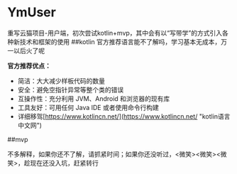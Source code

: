 # YmUser
重写云猫项目-用户端，初次尝试kotlin+mvp，其中会有以“写带学”的方式引入各种新技术和框架的使用
##kotlin
官方推荐语言能不了解吗，学习基本无成本，万一以后火了呢

**官方推荐优点：**

 - 简洁：大大减少样板代码的数量
 - 安全：避免空指针异常等整个类的错误
 - 互操作性：充分利用 JVM、Android 和浏览器的现有库
 - 工具友好：可用任何 Java IDE 或者使用命令行构建
 - 详细移驾[https://www.kotlincn.net/](https://www.kotlincn.net/ "kotlin语言中文网")

##mvp

 不多解释，如果你还不了解，请抓紧时间；如果你还没听过，<微笑><微笑><微笑>，趁现在还没入坑，赶紧转行

